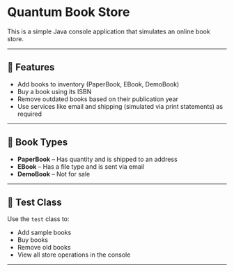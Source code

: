 # Quantum Book Store 

This is a simple Java console application that simulates an online book store.

---

## 🚀 Features

- Add books to inventory (PaperBook, EBook, DemoBook)
- Buy a book using its ISBN
- Remove outdated books based on their publication year
- Use services like email and shipping (simulated via print statements) as required

---

## 🧱 Book Types

- **PaperBook** – Has quantity and is shipped to an address
- **EBook** – Has a file type and is sent via email
- **DemoBook** – Not for sale

---

## 🧪 Test Class

Use the `test` class to:
- Add sample books
- Buy books
- Remove old books
- View all store operations in the console

---

 
